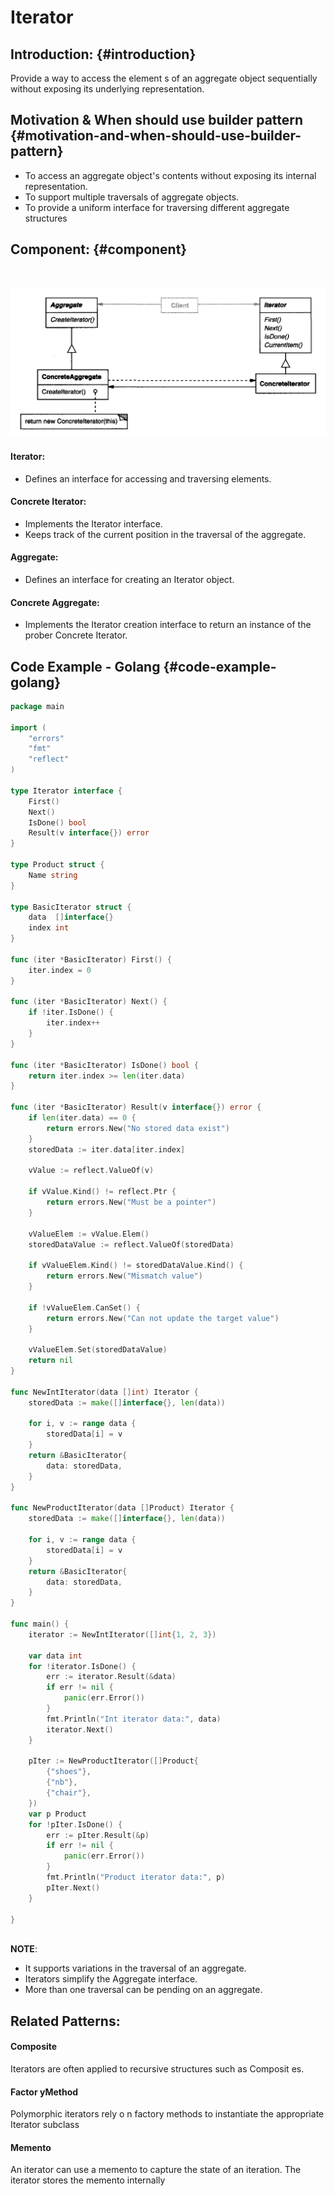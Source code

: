 # Iterator

## Introduction: {#introduction}

Provide a way to access the element s of an aggregate object sequentially without
exposing its underlying representation.

## Motivation & When should use builder pattern {#motivation-and-when-should-use-builder-pattern}

* ​To access an aggregate object's contents without exposing its internal representation.
* To support multiple traversals of aggregate objects.
* To provide a uniform interface for traversing different aggregate structures

## Component: {#component}

​

![](../.gitbook/assets/image%20%281%29.png)



#### Iterator:

* Defines an interface for accessing and traversing elements.

#### Concrete Iterator:

* Implements the Iterator interface.
* Keeps track of the current position in the traversal of the aggregate.

#### Aggregate:

* Defines an interface for creating an Iterator object.

#### Concrete Aggregate:

* Implements the Iterator creation interface to return an instance of the prober Concrete Iterator.

## Code Example - Golang {#code-example-golang}

```go
package main

import (
	"errors"
	"fmt"
	"reflect"
)

type Iterator interface {
	First()
	Next()
	IsDone() bool
	Result(v interface{}) error
}

type Product struct {
	Name string
}

type BasicIterator struct {
	data  []interface{}
	index int
}

func (iter *BasicIterator) First() {
	iter.index = 0
}

func (iter *BasicIterator) Next() {
	if !iter.IsDone() {
		iter.index++
	}
}

func (iter *BasicIterator) IsDone() bool {
	return iter.index >= len(iter.data)
}

func (iter *BasicIterator) Result(v interface{}) error {
	if len(iter.data) == 0 {
		return errors.New("No stored data exist")
	}
	storedData := iter.data[iter.index]

	vValue := reflect.ValueOf(v)

	if vValue.Kind() != reflect.Ptr {
		return errors.New("Must be a pointer")
	}

	vValueElem := vValue.Elem()
	storedDataValue := reflect.ValueOf(storedData)

	if vValueElem.Kind() != storedDataValue.Kind() {
		return errors.New("Mismatch value")
	}

	if !vValueElem.CanSet() {
		return errors.New("Can not update the target value")
	}

	vValueElem.Set(storedDataValue)
	return nil
}

func NewIntIterator(data []int) Iterator {
	storedData := make([]interface{}, len(data))

	for i, v := range data {
		storedData[i] = v
	}
	return &BasicIterator{
		data: storedData,
	}
}

func NewProductIterator(data []Product) Iterator {
	storedData := make([]interface{}, len(data))

	for i, v := range data {
		storedData[i] = v
	}
	return &BasicIterator{
		data: storedData,
	}
}

func main() {
	iterator := NewIntIterator([]int{1, 2, 3})

	var data int
	for !iterator.IsDone() {
		err := iterator.Result(&data)
		if err != nil {
			panic(err.Error())
		}
		fmt.Println("Int iterator data:", data)
		iterator.Next()
	}

	pIter := NewProductIterator([]Product{
		{"shoes"},
		{"nb"},
		{"chair"},
	})
	var p Product
	for !pIter.IsDone() {
		err := pIter.Result(&p)
		if err != nil {
			panic(err.Error())
		}
		fmt.Println("Product iterator data:", p)
		pIter.Next()
	}

}
​​
```

**NOTE**:

* It supports variations in the traversal of an aggregate.
* Iterators simplify the Aggregate interface.
* More than one traversal can be pending on an aggregate.

## ​Related Patterns:

#### Composite

Iterators are often applied to recursive structures such as Composit
es.

#### Factor yMethod

Polymorphic iterators rely o n factory methods to instantiate
the appropriate Iterator subclass

#### Memento

An iterator
can use a memento to capture the state of an iteration. The iterator stores the
memento internally

​

​

​

​

